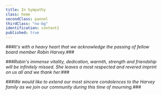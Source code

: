 ```yaml
---
title: In Sympathy
class: home
secondClass: pannel
thirdClass: "no-bg"
identification: content1
published: true
---
```


###_It's with a heavy heart that we acknowledge the passing of fellow board member Robin Harvey._###

###_Robin's immense vitality, dedication, warmth, strength and friendship will be infinitely missed. She leaves a most respected and revered imprint on us all and we thank her._###

###_We would like to extend our most sincere condolences to the Harvey family as we join our community during this time of mourning._###




